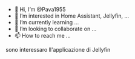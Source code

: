 - 👋 Hi, I’m @Pava1955
- 👀 I’m interested in Home Assistant, Jellyfin, ...
- 🌱 I’m currently learning ...
- 💞️ I’m looking to collaborate on ...
- 📫 How to reach me ...

<!---
Pava1955/Pava1955 is a ✨ special ✨ repository because its `README.md` (this file) appears on your GitHub profile.
You can click the Preview link to take a look at your changes.
--->
sono interessaro ll'applicazione di Jellyfin
